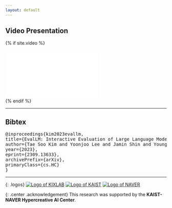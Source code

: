 ```yaml
---
layout: default
---
```


## Video Presentation

{% if site.video %}
<div class="video-wrapper">
  <iframe src="{{site.video}}&color=white&rel=0&modestlogo=1" id="yt-video" frameborder="0" allow="accelerometer; autoplay; clipboard-write; encrypted-media; gyroscope; picture-in-picture" allowfullscreen></iframe>
</div>
{% endif %}

------

## Bibtex
<pre>
@inproceedings{kim2023evallm,
title={EvalLM: Interactive Evaluation of Large Language Model Prompts on User-Defined Criteria}, 
author={Tae Soo Kim and Yoonjoo Lee and Jamin Shin and Young-Ho Kim and Juho Kim},
year={2023},
eprint={2309.13633},
archivePrefix={arXiv},
primaryClass={cs.HC}
}
</pre>

------

{: .logos}
[![Logo of KIXLAB](/assets/img/kixlab_logo.png)](https://kixlab.org)
[![Logo of KAIST](/assets/img/kaist_logo.png)](https://kaist.ac.kr)
[![Logo of NAVER](/assets/img/naver_logo.png)](https://www.facebook.com/NAVERAILAB)

{: .center .acknowledgement}
This research was supported by the **KAIST-NAVER Hypercreative AI Center**.